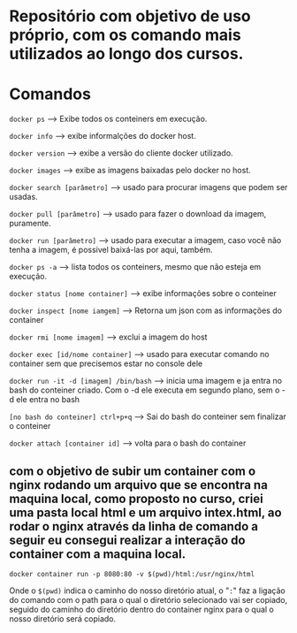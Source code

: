 # Repositório com objetivo de uso próprio, com os comando mais utilizados ao longo dos cursos.

# Comandos

`docker ps` 				--> Exibe todos os conteiners em execução.

`docker info` 				--> exibe informalções do docker host.

`docker version` 				--> exibe a versão do cliente docker utilizado.

`docker images` 				--> exibe as imagens baixadas pelo docker no host.

`docker search [parâmetro]`		--> usado para procurar imagens que podem ser usadas.

`docker pull [parâmetro]`			--> usado para fazer o download da imagem, puramente. 

`docker run [parâmetro]`			--> usado para executar a imagem, caso você não tenha a imagem, é possivel baixá-las por aqui, também.

`docker ps -a`				--> lista todos os conteiners, mesmo que não esteja em execução.

`docker status [nome container]`		--> exibe informações sobre o conteiner

`docker inspect [nome iamgem]`		--> Retorna um json com as informações do container

`docker rmi [nome imagem]`		--> exclui a imagem do host

`docker exec [id/nome container]`		--> usado para executar comando no container sem que precisemos estar no console dele

`docker run -it -d [imagem] /bin/bash`	--> inicia uma imagem e ja entra no bash do conteiner criado. Com o -d ele executa em segundo plano, sem o -d ele entra no bash

`[no bash do conteiner] ctrl+p+q`		--> Sai do bash do conteiner sem finalizar o conteiner

`docker attach [container id]`		--> volta para o bash do container


## com o objetivo de subir um container com o nginx rodando um arquivo que se encontra na maquina local, como proposto no curso, criei uma pasta local html e um arquivo intex.html, ao rodar o nginx através da linha de comando a seguir eu consegui realizar a interação do container com a maquina local.

```
docker container run -p 8080:80 -v $(pwd)/html:/usr/nginx/html
```

Onde o `$(pwd)` indica o caminho do nosso diretório atual, o "`:`" faz a ligação do comando com o path para o qual o diretório selecionado vai ser copiado, seguido do caminho do diretório dentro do container nginx para o qual o nosso diretório será copiado.
